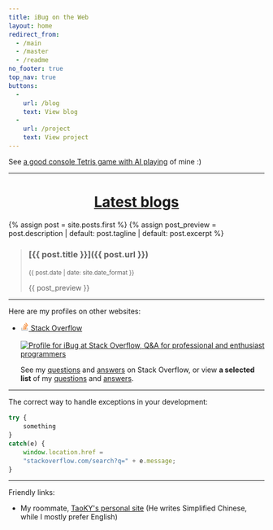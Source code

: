 ```yaml
---
title: iBug on the Web
layout: home
redirect_from: 
  - /main
  - /master
  - /readme
no_footer: true
top_nav: true
buttons:
  -
    url: /blog
    text: View blog
  -
    url: /project
    text: View project
---
```



See [a good console Tetris game with AI playing][TetrisAI] of mine :)

---

<h1><center><a href="/blog">Latest blogs</a></center></h1>

{% assign post = site.posts.first %}
{% assign post_preview = post.description | default: post.tagline | default: post.excerpt %}

> ### [{{ post.title }}]({{ post.url }})
> <small><time>{{ post.date | date: site.date_format }}</time></small>
>
> {{ post_preview }}

---

Here are my profiles on other websites:

- [<img src="/image/so-icon.png" width="16" height="16" /> Stack Overflow][so]

  [<img alt="Profile for iBug at Stack Overflow, Q&A for professional and enthusiast programmers" src="https://stackoverflow.com/users/flair/5958455.png" class="card" style="margin-top: 0.2rem;"/>][so]

  See my [questions][so-q] and [answers][so-a] on Stack Overflow, or view **a selected list** of my [questions][so-sq] and [answers][so-sa].

---

The correct way to handle exceptions in your development:

```javascript
try {
    something
}
catch(e) {
    window.location.href =
    "stackoverflow.com/search?q=" + e.message;
}
```

---

Friendly links:

- My roommate, [TaoKY's personal site](https://taoky.github.io) (He writes Simplified Chinese, while I mostly prefer English)


<!-- Links Section -->

  [TetrisAI]: https://ibug.github.io/TetrisAI
  [blog]: https://ibug.github.io/blog
  [pp]: https://ibug.github.io/project
  [gh]: https://github.com/iBug
  [so]: https://stackoverflow.com/users/5958455/ibug "Profile for iBug at Stack Overflow, Q&A for professional and enthusiast programmers"
  [so-q]: https://stackoverflow.com/users/5958455/ibug?tab=questions "iBug's questions on Stack Overflow"
  [so-a]: https://stackoverflow.com/users/5958455/ibug?tab=answers "iBug's answers on Stack Overflow"
  [so-sq]: https://ibug.github.io/so/selected-questions
  [so-sa]: https://ibug.github.io/so/selected-answers
